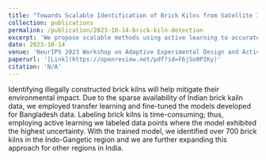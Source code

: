 ```yaml
---
title: "Towards Scalable Identification of Brick Kilns from Satellite Imagery with Active Learning"
collection: publications
permalink: /publication/2023-10-14-brick-kiln-detection
excerpt: 'We propose scalable methods using active learning to accurately detect brick kilns with minimal manual labeling effort. Through this work, we have identified more than 700 new brick kilns across the Indo-Gangetic region'
date: 2023-10-14
venue: 'NeurIPS 2023 Workshop on Adaptive Experimental Design and Active Learning in the Real World'
paperurl: '[Link](https://openreview.net/pdf?id=F6jSo0PIKy)'
citation: 'N/A'
---
```

Identifying illegally constructed brick kilns will help mitigate their environmental impact. Due to the sparse availability of Indian brick kailn data, we employed transfer learning and fine-tuned the models developed for Bangladesh data. Labeling brick kilns is time-consuming; thus, employing active learning we labeled data points where the model exhibited the highest uncertainty. With the trained model, we identified over 700 brick kilns in the Indo-Gangetic region and we are further expanding this approach for other regions in India.
